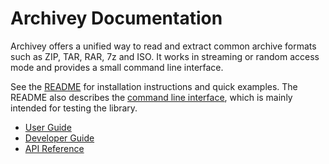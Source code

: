 # Archivey Documentation

Archivey offers a unified way to read and extract common archive formats such as ZIP, TAR, RAR, 7z and ISO. It works in streaming or random access mode and provides a small command line interface.

See the [README](../README.md) for installation instructions and quick examples.
The README also describes the [command line interface](../README.md#command-line-usage),
which is mainly intended for testing the library.

- [User Guide](user_guide.md)
- [Developer Guide](developer_guide.md)
- [API Reference](reference/archivey/index.html)
